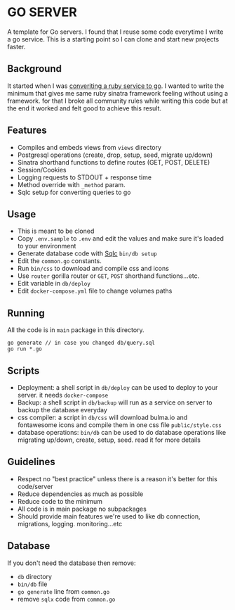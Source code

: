 GO SERVER
=========

A template for Go servers. I found that I reuse some code everytime I write a go service. This is a starting point so I can clone and start new projects faster.

## Background

It started when I was [converiting a ruby service to go](https://www.emadelsaid.com/converting-Ruby-sinatra-project-to-Go/). I wanted to write the minimum that gives me same ruby sinatra framework feeling without using a framework. for that I broke all community rules while writing this code but at the end it worked and felt good to achieve this result.

## Features

- Compiles and embeds views from `views` directory
- Postgresql operations (create, drop, setup, seed, migrate up/down)
- Sinatra shorthand functions to define routes (GET, POST, DELETE)
- Session/Cookies
- Logging requests to STDOUT + response time
- Method override with `_method` param.
- Sqlc setup for converting queries to go

## Usage

- This is meant to be cloned
- Copy `.env.sample` to `.env` and edit the values and make sure it's loaded to your environment
- Generate database code with [Sqlc](main) `bin/db setup`
- Edit the `common.go` constants.
- Run `bin/css` to download and compile css and icons
- Use `router` gorilla router or `GET`, `POST` shorthand functions...etc.
- Edit variable in `db/deploy`
- Edit `docker-compose.yml` file to change volumes paths

## Running

All the code is in `main` package in this directory.

```
go generate // in case you changed db/query.sql
go run *.go
```

## Scripts

- Deployment: a shell script in `db/deploy` can be used to deploy to your server. it needs `docker-compose`
- Backup: a shell script in `db/backup` will run as a service on server to backup the database everyday
- css compiler: a script in `db/css` will download bulma.io and fontawesome icons and compile them in one css file `public/style.css`
- database operations: `bin/db` can be used to do database operations like migrating up/down, create, setup, seed. read it for more details

## Guidelines

- Respect no "best practice" unless there is a reason it's better for this code/server
- Reduce dependencies as much as possible
- Reduce code to the minimum
- All code is in main package no subpackages
- Should provide main features we're used to like db connection, migrations, logging. monitoring...etc

## Database

If you don't need the database then remove:

- `db` directory
- `bin/db` file
- `go generate` line from `common.go`
- remove `sqlx` code from `common.go`
